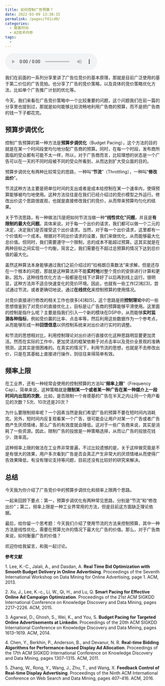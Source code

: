 ```yaml
---
title: 如何控制广告预算？
date: 2022-03-09 13:38:15
permalink: /pages/f41cd0/
categories:
  - 极客时间
  - AI技术内参
tags:
  - 
---
```

<audio title="091.如何控制广告预算？" src="https://static001.geekbang.org/resource/audio/3a/95/3a07cb71839e7722cecfcf19b1cbd495.mp3" controls="controls"></audio> 
<p>我们在前面的一系列分享里讲了广告位竞价的基本原理，那就是目前广泛使用的基于第二价位的广告竞拍。也分享了广告的竞价策略，以及具体的竞价策略优化方法，比如单个广告推广计划的优化等。</p><p>今天，我们来看在广告竞价策略中一个比较重要的问题，这个问题我们在前一篇的分享里也提到过，那就是如何能够比较流畅地利用广告商的预算，而不是把广告商的钱一下子都花完。</p><h2>预算步调优化</h2><p>控制广告预算的第一种方法是<strong>预算步调优化</strong>（Budget Pacing），这个方法的目的就是在某一个时间段里均匀地分配广告商的预算。同时，在每一个时段，发布商所面临的受众都有可能不太一样，所以，对于广告商而言，比较理想的状态是一个广告可以在一天的不同时段被不同的受众所看到，从而达到扩大受众面的目的。</p><p>预算步调优化有两种比较常见的思路，一种叫“<strong>节流</strong>”（Throttling），一种叫“<strong>修改出价</strong>”。</p><p>节流这种方法主要是把单位时间的支出或者是成本给控制在某一个速率内，使得预算能够被均匀地使用。这种方法往往是在我们已经介绍过的竞价模型之外运行。修改出价这个思路很直观，也就是直接修改我们的竞价，从而带来预算均匀化的结果。</p><p>关于节流思路，有一种做法[1]是把如何节流当做一种<strong>“线性优化”问题</strong>，并且是<strong>有限制的最大化问题</strong>。具体来说，对于每一个出价的请求，我们都可以做一个二元的决定，决定我们是否接受这个出价请求。当然，对于每一个出价请求，这里都有一个价值和一个成本。根据对不同出价请求的设置，我们来做优化，从而能够最大化总价值。但同时，我们需要遵守一个限制，总的成本不能超过预算。这其实就是在两种目标之间实现一个均衡，简言之，我们需要在不超过总预算的情况下达到总价值的最大化。</p><!-- [[[read_end]]] --><p>虽然这种算法本身能够通过我们之前介绍过的“拉格朗日乘数法”来求解，但是还存在一个根本的问题，那就是这种算法并不能<strong>实时地</strong>对整个竞价的安排进行计算和更新。因为，这种线性优化方法一般都是在线下计算好了以后再到线上运行。很明显，这种方法并不适合快速变化的竞价环境。因此，也就有一些工作[2]和[3]，尝试通过节流，或者更确切地说，通过<strong>在线优化</strong>来控制预算的使用情况。</p><p>对竞价直接进行修改的相关工作也很多[4]和[5]，这个思路是把<strong>控制理论</strong>中的一些思想借鉴到了对竞价的直接优化上，目标是让广告商的预算能够平滑使用。这里面的控制是指什么呢？主要是指我们引入一个新的模块在DSP中，从而能够<strong>实时监测各种指标</strong>，例如竞价赢的比率、点击率等，然后利用这些数据作为一个参考点，从而能够形成一种<strong>回馈信息</strong>以供控制系统来对出价进行实时的调整。</p><p>和节流的思想相对比，利用控制理论对出价进行直接优化这种思路明显要更加灵活。然而在实际的工作中，更加灵活的框架依赖于对点击率以及竞价全景观的准确预测，这其实是很困难的。在真实的情况下，利用节流的思想，也就是不去修改出价，只是在其基础上直接进行操作，则往往来得简单有效。</p><h2>频率上限</h2><p>在工业界，还有一种经常会使用的控制预算的方法叫“<strong>频率上限</strong>”（Frequency Cap）。简单来说，这种策略就是<strong>限制某一个或者某一种广告在某一种媒介上一段时间内出现的次数</strong>。比如，是否限制一个肯德基的广告在半天之内让同一个用户看见的次数？5次、10次还是20次？</p><p>为什么要限制频率呢？一个因素当然是我们希望广告的预算不要在短时间内消耗完。另外，短时间内反复观看某一个广告，很可能会让用户对某一个广告或者广告商产生厌烦情绪，那么广告的有效度就会降低。这对于一些广告商来说，其实是消耗了一些资源。因此，限制广告的投放是一种策略选择，从而让广告的投放花钱少、效率高。</p><p>这种频率上限的做法在工业界非常普遍，不过比较遗憾的是，关于这样做究竟是不是有很大的效果，用户多次看到广告是否会真正产生非常大的厌烦情绪从而使得广告效果降低，有没有理论支持等问题，目前还没有比较好的研究来解决。</p><h2>总结</h2><p>今天我为你介绍了广告竞价中的预算步调优化和频率上限两个思路。</p><p>一起来回顾下要点：第一，预算步调优化有两种常见思路，分别是“节流”和“修改出价”；第二，频率上限是一种工业界常用的方法，但是目前这方面缺乏理论依据。</p><p>最后，给你留一个思考题：今天我们介绍了使用节流的方法来控制预算，其中一种方法是线性优化，需要在预算允许的情况下最大化广告的价值。那么，对于广告商来说，如何衡量广告的价值？</p><p>欢迎你给我留言，和我一起讨论。</p><p><strong><span class="reference">参考文献</span></strong></p><p><span class="reference">1.  Lee, K.-C., Jalali, A., and Dasdan, A. <strong>Real Time Bid Optimization with Smooth Budget Delivery in Online Advertising</strong>. Proceedings of the Seventh International Workshop on Data Mining for Online Advertising, page 1. ACM, 2013.</span></p><p><span class="reference">2.  Xu, J., Lee, K.-c., Li, W., Qi, H., and Lu, Q. <strong>Smart Pacing for Effective Online Ad Campaign Optimization</strong>. Proceedings of the 21st ACM SIGKDD International Conference on Knowledge Discovery and Data Mining, pages 2217–2226. ACM, 2015.</span></p><p><span class="reference">3.  Agarwal, D., Ghosh, S., Wei, K., and You, S. <strong>Budget Pacing for Targeted Online Advertisements at Linkedin</strong>. Proceedings of the 20th ACM SIGKDD International Conference on Knowledge Discovery and Data Mining, pages 1613–1619. ACM, 2014.</span></p><p><span class="reference">4.  Chen, Y., Berkhin, P., Anderson, B., and Devanur, N. R. <strong>Real-time Bidding Algorithms for Performance-based Display Ad Allocation</strong>. Proceedings of the 17th ACM SIGKDD International Conference on Knowledge Discovery and Data Mining, pages 1307–1315. ACM, 2011.</span></p><p><span class="reference">5.  Zhang, W., Rong, Y., Wang, J., Zhu, T., and Wang, X. <strong>Feedback Control of Real-time Display Advertising</strong>. Proceedings of the Ninth ACM International Conference on Web Search and Data Mining, pages 407–416. ACM, 2016.</span></p><p></p>